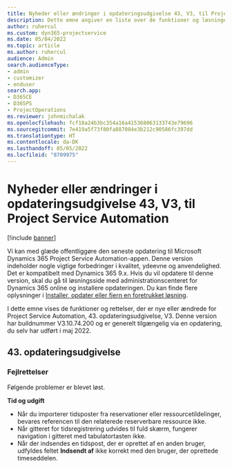 ```yaml
---
title: Nyheder eller ændringer i opdateringsudgivelse 43, V3, til Project Service Automation
description: Dette emne angiver en liste over de funktioner og løsninger, der er tilgængelige i Microsoft Dynamics 365 Project Service Automation opdateringsversion 43, V3.
author: ruhercul
ms.custom: dyn365-projectservice
ms.date: 05/04/2022
ms.topic: article
ms.author: ruhercul
audience: Admin
search.audienceType:
- admin
- customizer
- enduser
search.app:
- D365CE
- D365PS
- ProjectOperations
ms.reviewer: johnmichalak
ms.openlocfilehash: fcf18a24b3bc354a16a415368063133743e79696
ms.sourcegitcommit: 7e419a5f73f80fa887084e3b212c90586fc397dd
ms.translationtype: HT
ms.contentlocale: da-DK
ms.lasthandoff: 05/05/2022
ms.locfileid: "8709975"
---
```

# <a name="whats-new-or-changed-in-project-service-automation-update-release-43-v3"></a>Nyheder eller ændringer i opdateringsudgivelse 43, V3, til Project Service Automation

[!include [banner](../includes/psa-now-project-operations.md)]

Vi kan med glæde offentliggøre den seneste opdatering til Microsoft Dynamics 365 Project Service Automation-appen. Denne version indeholder nogle vigtige forbedringer i kvalitet, ydeevne og anvendelighed. Det er kompatibelt med Dynamics 365 9.x. Hvis du vil opdatere til denne version, skal du gå til løsningsside med administrationscenteret for Dynamics 365 online og installere opdateringen. Du kan finde flere oplysninger i [Installer, opdater eller fjern en foretrukket løsning](/power-platform/admin/install-remove-preferred-solution).

I dette emne vises de funktioner og rettelser, der er nye eller ændrede for Project Service Automation, 43. opdateringsudgivelse, V3. Denne version har buildnummer V3.10.74.200 og er generelt tilgængelig via en opdatering, du selv har udført i maj 2022.

## <a name="update-release-43"></a>43. opdateringsudgivelse

### <a name="bug-fixes"></a>Fejlrettelser

Følgende problemer er blevet løst.


**Tid og udgift**

- Når du importerer tidsposter fra reservationer eller ressourcetildelinger, bevares referencen til den relaterede reserverbare ressource ikke.
- Når gitteret for tidsregistrering udvides til fuld skærm, fungerer navigation i gitteret med tabulatortasten ikke.
- Når der indsendes en tidspost, der er oprettet af en anden bruger, udfyldes feltet **Indsendt af** ikke korrekt med den bruger, der oprettede timeseddelen.

